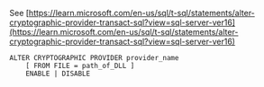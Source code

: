See [https://learn.microsoft.com/en-us/sql/t-sql/statements/alter-cryptographic-provider-transact-sql?view=sql-server-ver16](https://learn.microsoft.com/en-us/sql/t-sql/statements/alter-cryptographic-provider-transact-sql?view=sql-server-ver16)
```
ALTER CRYPTOGRAPHIC PROVIDER provider_name   
    [ FROM FILE = path_of_DLL ]  
    ENABLE | DISABLE
```
